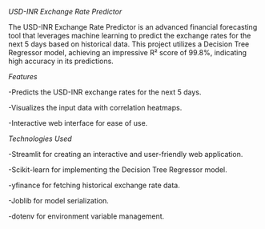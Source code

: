*USD-INR Exchange Rate Predictor*

The USD-INR Exchange Rate Predictor is an advanced financial forecasting tool that leverages machine learning to predict the exchange rates for the next 5 days based on historical data. This project utilizes a Decision Tree Regressor model, achieving an impressive R² score of 99.8%, indicating high accuracy in its predictions.

*Features*

-Predicts the USD-INR exchange rates for the next 5 days.

-Visualizes the input data with correlation heatmaps.

-Interactive web interface for ease of use.

*Technologies Used*

-Streamlit for creating an interactive and user-friendly web application.

-Scikit-learn for implementing the Decision Tree Regressor model.

-yfinance for fetching historical exchange rate data.

-Joblib for model serialization.

-dotenv for environment variable management.
